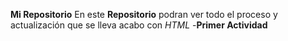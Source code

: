 **Mi Repositorio**
En este **Repositorio** podran ver todo el proceso y actualización que se lleva acabo con *HTML*
-**Primer Actividad**
